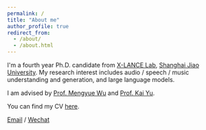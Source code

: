 ```yaml
---
permalink: /
title: "About me"
author_profile: true
redirect_from: 
  - /about/
  - /about.html
---
```


I'm a fourth year Ph.D. candidate from [X-LANCE Lab](https://x-lance.sjtu.edu.cn/), [Shanghai Jiao University](https://www.sjtu.edu.cn/). My research interest includes audio / speech / music understanding and generation, and large language models.

I am advised by [Prof. Mengyue Wu](https://www.XXX.com/) and [Prof. Kai Yu](https://x-lance.github.io/kaiyu/).

You can find my CV [here](../assets/Curriculum_Vitae.pdf).

[Email](mailto:wsntxxn@gmail.com) / [Wechat](../images/wechat.jpg)
